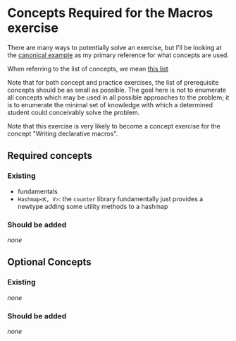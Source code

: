 # Concepts Required for the Macros exercise

There are many ways to potentially solve an exercise, but I'll be looking at the [canonical example](https://github.com/exercism/rust/blob/666c366fc0d39d9f6fd8e837facea8afe2153ae2/exercises/macros/example.rs) as my primary reference for what concepts are used.

When referring to the list of concepts, we mean [this list](https://github.com/exercism/v3/blob/4f164e3751202087ff40c8321238d4c283a90fd0/languages/rust/reference/README.md)

Note that for both concept and practice exercises, the list of prerequisite concepts should be as small as possible. The goal here is not to enumerate all concepts which may be used in all possible approaches to the problem; it is to enumerate the minimal set of knowledge with which a determined student could conceivably solve the problem. 

Note that this exercise is very likely to become a concept exercise for the concept "Writing declarative macros".

## Required concepts
### Existing

- fundamentals
- `Hashmap<K, V>`: the `counter` library fundamentally just provides a newtype adding some utility methods to a hashmap

### Should be added

_none_

## Optional Concepts
### Existing

_none_

### Should be added

_none_
